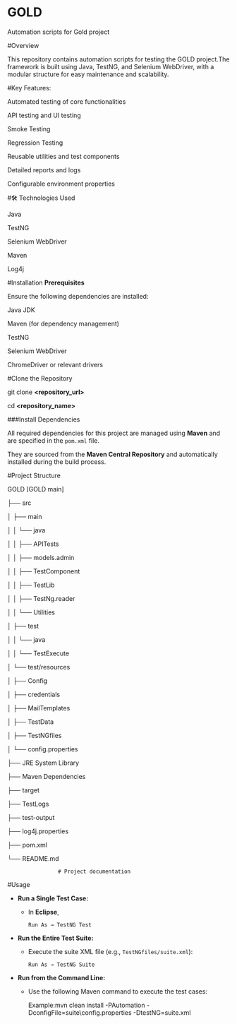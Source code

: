 # GOLD

Automation scripts for Gold project

#Overview

This repository contains automation scripts for testing the GOLD project.The framework is built using Java, TestNG, and Selenium WebDriver, with a modular structure for easy maintenance and scalability.

#Key Features:

Automated testing of core functionalities

API testing and UI testing

Smoke Testing 

Regression Testing

Reusable utilities and test components

Detailed reports and logs

Configurable environment properties

#🛠️ Technologies Used

Java

TestNG

Selenium WebDriver

Maven

Log4j

#Installation
**Prerequisites**

Ensure the following dependencies are installed:

Java JDK 

Maven (for dependency management)

TestNG

Selenium WebDriver

ChromeDriver or relevant drivers

#Clone the Repository

git clone **<repository_url>**

cd **<repository_name>**

###Install Dependencies

All required dependencies for this project are managed using **Maven** and are specified in the `pom.xml` file.
  
They are sourced from the **Maven Central Repository** and automatically installed during the build process.

#Project Structure

GOLD [GOLD main]

├── src

│   ├── main

│   │   └── java

│   │       ├── APITests

│   │       ├── models.admin

│   │       ├── TestComponent

│   │       ├── TestLib

│   │       ├── TestNg.reader

│   │       └── Utilities

│   ├── test

│   │   └── java

│   │       └── TestExecute

│   └── test/resources

│       ├── Config

│       ├── credentials

│       ├── MailTemplates

│       ├── TestData

│       ├── TestNGfiles

│       └── config.properties

├── JRE System Library

├── Maven Dependencies

├── target

├── TestLogs

├── test-output

├── log4j.properties

├── pom.xml

└── README.md

                    # Project documentation

#Usage

- **Run a Single Test Case:**  

  - In **Eclipse**, 
  
    `Run As → TestNG Test`  
 
- **Run the Entire Test Suite:**  

  - Execute the suite XML file (e.g., `TestNGfiles/suite.xml`):  
  
    `Run As → TestNG Suite`  
 
- **Run from the Command Line:**  

  - Use the following Maven command to execute the test cases:  
    
     Example:mvn clean install -PAutomation -DconfigFile=suite\config.properties -DtestNG=suite.xml
    
    
